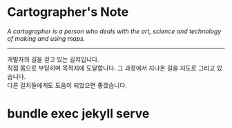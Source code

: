 # Cartographer's Note

*A cartographer is a person who deals with the art, science and technology of making and using maps.*

---

개발자의 길을 걷고 있는 길치입니다.  
직접 몸으로 부딛히며 목적지에 도달합니다.
그 과정에서 지나온 길을 지도로 그리고 있습니다.  
다른 길치들에게도 도움이 되었으면 좋겠습니다.

# bundle exec jekyll serve